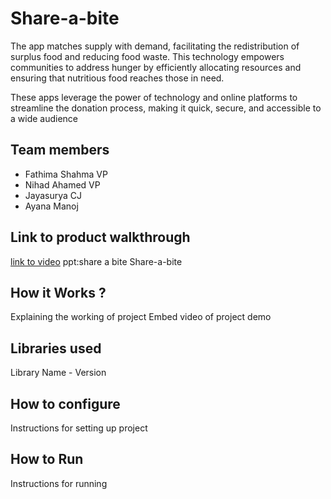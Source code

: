 # Share-a-bite
The app matches supply with demand, facilitating the redistribution of surplus food and reducing food waste. This technology empowers communities to address hunger by efficiently allocating resources and ensuring that nutritious food reaches those in need.​

These apps leverage the power of technology and online platforms to streamline the donation process, making it quick, secure, and accessible to a wide audience​

## Team members
- Fathima Shahma VP
- Nihad Ahamed VP
- Jayasurya CJ
- Ayana Manoj
## Link to product walkthrough
[link to video](Link-here)
ppt:share a bite
Share-a-bite

## How it Works ?
Explaining the working of project
Embed video of project demo


## Libraries used
Library Name - Version

## How to configure
Instructions for setting up project

## How to Run
Instructions for running